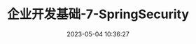 ---
title: 企业开发基础-7-SpringSecurity
date: 2023-05-04 10:36:27
tags: 
  - Spring
categories: 
  - Technology
password: zzy   
message: 亲，能不能输入密码啊？
---